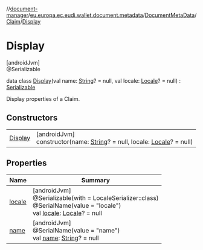 //[document-manager](../../../../../index.md)/[eu.europa.ec.eudi.wallet.document.metadata](../../../index.md)/[DocumentMetaData](../../index.md)/[Claim](../index.md)/[Display](index.md)

# Display

[androidJvm]\
@Serializable

data class [Display](index.md)(val
name: [String](https://kotlinlang.org/api/latest/jvm/stdlib/kotlin/-string/index.html)? = null, val
locale: [Locale](https://developer.android.com/reference/kotlin/java/util/Locale.html)? =
null) : [Serializable](https://developer.android.com/reference/kotlin/java/io/Serializable.html)

Display properties of a Claim.

## Constructors

|                        |                                                                                                                                                                                                                             |
|------------------------|-----------------------------------------------------------------------------------------------------------------------------------------------------------------------------------------------------------------------------|
| [Display](-display.md) | [androidJvm]<br>constructor(name: [String](https://kotlinlang.org/api/latest/jvm/stdlib/kotlin/-string/index.html)? = null, locale: [Locale](https://developer.android.com/reference/kotlin/java/util/Locale.html)? = null) |

## Properties

| Name                | Summary                                                                                                                                                                                                                     |
|---------------------|-----------------------------------------------------------------------------------------------------------------------------------------------------------------------------------------------------------------------------|
| [locale](locale.md) | [androidJvm]<br>@Serializable(with = LocaleSerializer::class)<br>@SerialName(value = &quot;locale&quot;)<br>val [locale](locale.md): [Locale](https://developer.android.com/reference/kotlin/java/util/Locale.html)? = null |
| [name](name.md)     | [androidJvm]<br>@SerialName(value = &quot;name&quot;)<br>val [name](name.md): [String](https://kotlinlang.org/api/latest/jvm/stdlib/kotlin/-string/index.html)? = null                                                      |
